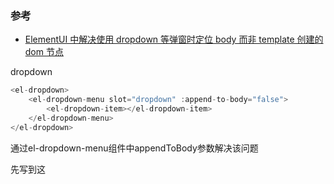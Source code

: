 ### 参考

- [ElementUI 中解决使用 dropdown 等弹窗时定位 body 而非 template 创建的 dom 节点](https://blog.csdn.net/DDD4V/article/details/122944358)

dropdown

```js
<el-dropdown>
    <el-dropdown-menu slot="dropdown" :append-to-body="false">
        <el-dropdown-item></el-dropdown-item>
    </el-dropdown-menu>
</el-dropdown>
```
通过el-dropdown-menu组件中appendToBody参数解决该问题

先写到这
